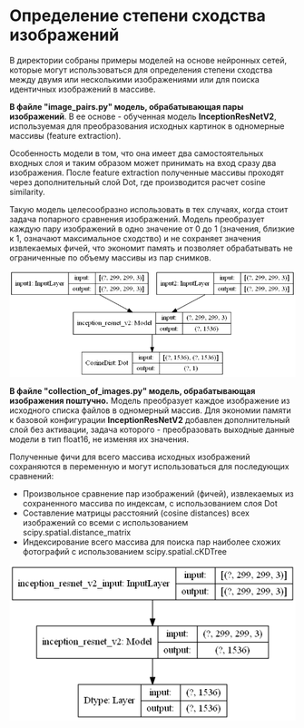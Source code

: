 # Определение степени сходства изображений

В директории собраны примеры моделей на основе нейронных сетей, которые могут использоваться для определения степени сходства между двумя или несколькими изображениями или для поиска идентичных изображений в массиве.

**В файле "image_pairs.py" модель, обрабатывающая пары изображений**. В ее основе - обученная модель **InceptionResNetV2**, используемая для преобразования исходных картинок в одномерные массивы (feature extraction).

Особенность модели в том, что она имеет два самостоятельных входных слоя и таким образом может принимать на вход сразу два изображения. После feature extraction полученные массивы проходят через дополнительный слой Dot, где производится расчет cosine similarity.

Такую модель целесообразно использовать в тех случаях, когда стоит задача попарного сравнения изображений. Модель преобразует каждую пару изображений в одно значение от 0 до 1 (значения, близкие к 1, означают максимальное сходство) и не сохраняет значения извлекаемых фичей, что экономит память и позволяет обрабатывать не ограниченные по объему массивы из пар снимков.

![multi_input_model.png](multi_input_model.png)

**В файле "collection_of_images.py" модель, обрабатывающая изображения поштучно.** Модель преобразует каждое изображение из исходного списка файлов в одномерный массив. Для экономии памяти к базовой конфигурации **InceptionResNetV2** добавлен дополнительный слой без активации, задача которого - преобразовать выходные данные модели в тип float16, не изменяя их значения.

Полученные фичи для всего массива исходных изображений сохраняются в переменную и могут использоваться для последующих сравнений:
- Произвольное сравнение пар изображений (фичей), извлекаемых из сохраненного массива по индексам, с использованием слоя Dot
- Составление матрицы расстояний (cosine distances) всех изображений со всеми с использованием scipy.spatial.distance_matrix
- Индексирование всего массива для поиска пар наиболее схожих фотографий с использованием scipy.spatial.cKDTree

![single_input_model.png](single_input_model.png)
